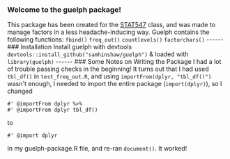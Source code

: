 <!-- README.md is generated from README.Rmd. Please edit that file -->
### Welcome to the guelph package!

This package has been created for the [STAT547](http://stat545-ubc.github.io/) class, and was made to manage factors in a less headache-inducing way. Guelph contains the following functions: `fbind()` `freq_out()` `countlevels()` `factorchars()` ------ \#\#\# Installation Install guelph with devtools `devtools::install_github("samhinshaw/guelph")` & loaded with `library(guelph)` ------ \#\#\# Some Notes on Writing the Package I had a lot of trouble passing checks in the beginning! It turns out that I had used `tbl_df()` in `test_freq_out.R`, and using `importFrom(dplyr, "tbl_df()")` wasn't enough, I needed to import the entire package (`import(dplyr)`), so I changed

    #' @importFrom dplyr %>%
    #' @importFrom dplyr tbl_df()

to

    #' @import dplyr

In my guelph-package.R file, and re-ran `document()`. It worked!
